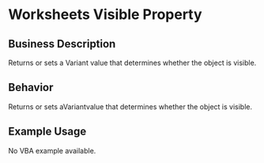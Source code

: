 # Worksheets Visible Property

## Business Description
Returns or sets a Variant value that determines whether the object is visible.

## Behavior
Returns or sets aVariantvalue that determines whether the object is visible.

## Example Usage
No VBA example available.